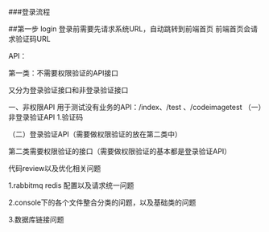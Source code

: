 ###登录流程

##第一步 login
登录前需要先请求系统URL，自动跳转到前端首页
前端首页会请求验证码URL





API：

第一类：不需要权限验证的API接口

又分为登录验证接口和非登录验证接口

一、非权限API
用于测试没有业务的API：/index、/test 、/codeimagetest
（一）非登录验证API
1.验证码 


（二）登录验证API（需要做权限验证的放在第二类中）



第二类需要权限验证的接口（需要做权限验证的基本都是登录验证API）







代码review以及优化相关问题

1.rabbitmq   redis  配置以及请求统一问题

2.console下的各个文件整合分类的问题，以及基础类的问题

3.数据库链接问题